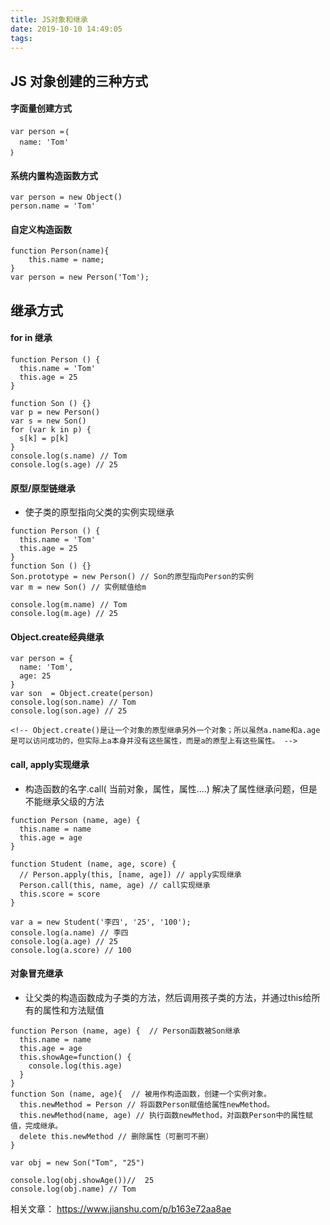```yaml
---
title: JS对象和继承
date: 2019-10-10 14:49:05
tags:
---
```

## JS 对象创建的三种方式
#### 字面量创建方式
```
var person =｛
  name: 'Tom'　
｝
```
<!--more-->
#### 系统内置构造函数方式
```
var person = new Object()
person.name = 'Tom'
```
#### 自定义构造函数
```
function Person(name){
    this.name = name;
}
var person = new Person('Tom');
```


## 继承方式
#### for in 继承
```
function Person () {
  this.name = 'Tom'
  this.age = 25
}

function Son () {}
var p = new Person()
var s = new Son()
for (var k in p) {
  s[k] = p[k]
}
console.log(s.name) // Tom
console.log(s.age) // 25
```
#### 原型/原型链继承
* 使子类的原型指向父类的实例实现继承
```
function Person () {
  this.name = 'Tom'
  this.age = 25
}
function Son () {}
Son.prototype = new Person() // Son的原型指向Person的实例
var m = new Son() // 实例赋值给m

console.log(m.name) // Tom
console.log(m.age) // 25
```
#### Object.create经典继承
```
var person = {
  name: 'Tom',
  age: 25
}
var son  = Object.create(person)
console.log(son.name) // Tom
console.log(son.age) // 25

<!-- Object.create()是让一个对象的原型继承另外一个对象；所以虽然a.name和a.age是可以访问成功的，但实际上a本身并没有这些属性，而是a的原型上有这些属性。 -->
```
#### call, apply实现继承
* 构造函数的名字.call( 当前对象，属性，属性....) 解决了属性继承问题，但是不能继承父级的方法
```
function Person (name, age) {
  this.name = name
  this.age = age
}

function Student (name, age, score) {
  // Person.apply(this, [name, age]) // apply实现继承
  Person.call(this, name, age) // call实现继承
  this.score = score
}

var a = new Student('李四', '25', '100');
console.log(a.name) // 李四
console.log(a.age) // 25
console.log(a.score) // 100
```
#### 对象冒充继承
* 让父类的构造函数成为子类的方法，然后调用孩子类的方法，并通过this给所有的属性和方法赋值
```
function Person (name, age) {  // Person函数被Son继承
  this.name = name
  this.age = age
  this.showAge=function() { 
    console.log(this.age)
  } 
}
function Son (name, age){  // 被用作构造函数，创建一个实例对象。
  this.newMethod = Person // 将函数Person赋值给属性newMethod。
  this.newMethod(name, age) // 执行函数newMethod，对函数Person中的属性赋值，完成继承。
  delete this.newMethod // 删除属性（可删可不删）
}

var obj = new Son("Tom", "25")

console.log(obj.showAge())//  25
console.log(obj.name) // Tom
```

相关文章： https://www.jianshu.com/p/b163e72aa8ae
